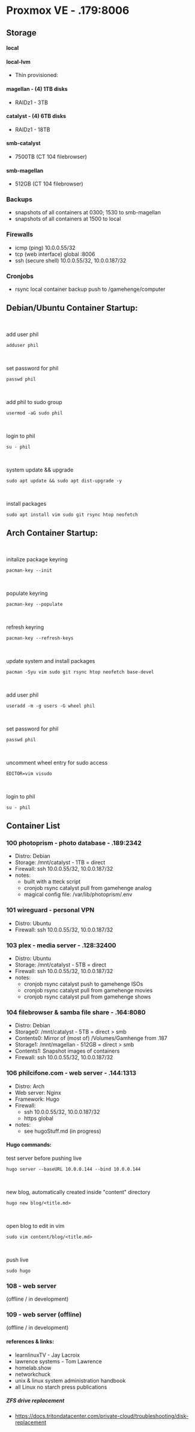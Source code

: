 # Proxmox VE - .179:8006

## Storage

#### local

#### local-lvm
- Thin provisioned:

#### magellan - (4) 1TB disks
- RAIDz1 - 3TB

#### catalyst - (4) 6TB disks
- RAIDz1 - 18TB

#### smb-catalyst 
- 7500TB (CT 104 filebrowser)
#### smb-magellan 
- 512GB (CT 104 filebrowser)

### Backups

- snapshots of all containers at 0300; 1530 to smb-magellan
- snapshots of all containers at 1500 to local

### Firewalls

- icmp (ping) 10.0.0.55/32
- tcp (web interface) global :8006
- ssh (secure shell) 10.0.0.55/32, 10.0.0.187/32

### Cronjobs

- rsync local container backup push to /gamehenge/computer


## Debian/Ubuntu Container Startup:
<br>

add user phil
```shell
adduser phil
```
<br>

set password for phil
```shell
passwd phil
```
<br>

add phil to sudo group
```shell
usermod -aG sudo phil
```
<br>

login to phil
```shell
su - phil
```
<br>

system update && upgrade
```shell
sudo apt update && sudo apt dist-upgrade -y
```
<br>

install packages
```shell
sudo apt install vim sudo git rsync htop neofetch
```

## Arch Container Startup:
<br>

initalize package keyring
```shell
pacman-key --init
```
<br>

populate keyring
```shell
pacman-key --populate
```
<br>

refresh keyring
```shell
pacman-key --refresh-keys
```
<br>

update system and install packages
```shell
pacman -Syu vim sudo git rsync htop neofetch base-devel
```
<br>

add user phil
```shell
useradd -m -g users -G wheel phil
```
<br>

set password for phil
```shell
passwd phil
```
<br>

uncomment wheel entry for sudo access
```shell
EDITOR=vim visudo 
```
<br>

login to phil
```shell
su - phil
```

## Container List

### 100 photoprism - photo database - .189:2342
- Distro: Debian
- Storage: /mnt/catalyst - 1TB = direct
- Firewall: ssh 10.0.0.55/32, 10.0.0.187/32
- notes:
	- built with a tteck script
	- cronjob rsync catalyst pull from gamehenge analog
	- magical config file: /var/lib/photoprism/.env

### 101 wireguard - personal VPN
- Distro: Ubuntu
- Firewall: ssh 10.0.0.55/32, 10.0.0.187/32


### 103 plex - media server - .128:32400 
- Distro: Ubuntu
- Storage: /mnt/catalyst - 5TB = direct
- Firewall: ssh 10.0.0.55/32, 10.0.0.187/32
- notes:
	- cronjob rsync catalyst push to gamehenge ISOs
	- cronjob rsync catalyst pull from gamehenge movies
	- cronjob rsync catalyst pull from gamehenge shows

### 104 filebrowser & samba file share - .164:8080
- Distro: Debian
- Storage0: /mnt/catalyst - 5TB = direct > smb
- Contents0: Mirror of (most of) /Volumes/Gamhenge from .187
- Storage1: /mnt/magellan - 512GB = direct > smb
- Contents1: Snapshot images of containers
- Firewall: ssh 10.0.0.55/32, 10.0.0.187/32


### 106 philcifone.com - web server - .144:1313
- Distro: Arch
- Web server: Nginx
- Framework: Hugo
- Firewall: 
	- ssh 10.0.0.55/32, 10.0.0.187/32
	- https global
- notes:
	- see hugoStuff.md (in progress)

#### Hugo commands:

test server before pushing live
```shell
hugo server --baseURL 10.0.0.144 --bind 10.0.0.144
```
<br>

new blog, automatically created inside "content" directory
```shell
hugo new blog/<title.md>
```
<br>

open blog to edit in vim
```shell
sudo vim content/blog/<title.md>
```
<br>

push live
```shell
sudo hugo
```

### 108 - web server
(offline / in development)

### 109 - web server (offline)
(offline / in development)

#### references & links:
- learnlinuxTV - Jay Lacroix
- lawrence systems - Tom Lawrence
- homelab.show
- networkchuck
- unix & linux system administration handbook
- all Linux no starch press publications

##### ZFS drive replacement
- https://docs.tritondatacenter.com/private-cloud/troubleshooting/disk-replacement
